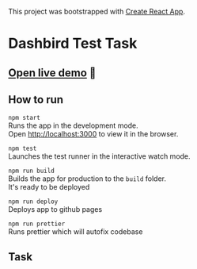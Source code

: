 This project was bootstrapped with [Create React App](https://github.com/facebook/create-react-app).

# Dashbird Test Task

## [Open live demo](https://faradey27.github.io/dashbird-test-task/) 🚀

## How to run

`npm start` <br>
Runs the app in the development mode.<br>
Open [http://localhost:3000](http://localhost:3000) to view it in the browser.

`npm test` <br>
Launches the test runner in the interactive watch mode.

`npm run build` <br>
Builds the app for production to the `build` folder.<br>
It's ready to be deployed

`npm run deploy` <br>
Deploys app to github pages

`npm run prettier` <br>
Runs prettier which will autofix codebase

## Task
